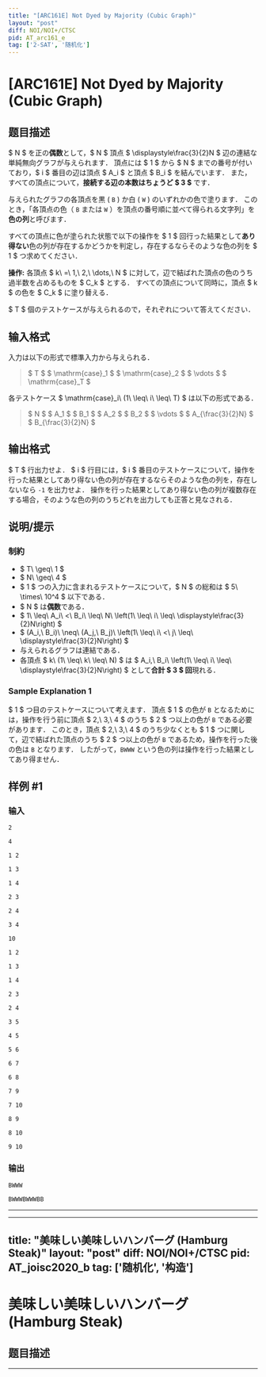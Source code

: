 ```yaml
---
title: "[ARC161E] Not Dyed by Majority (Cubic Graph)"
layout: "post"
diff: NOI/NOI+/CTSC
pid: AT_arc161_e
tag: ['2-SAT', '随机化']
---
```


# [ARC161E] Not Dyed by Majority (Cubic Graph)

## 题目描述

[problemUrl]: https://atcoder.jp/contests/arc161/tasks/arc161_e

$ N $ を正の**偶数**として，$ N $ 頂点 $ \displaystyle\frac{3}{2}N $ 辺の連結な単純無向グラフが与えられます． 頂点には $ 1 $ から $ N $ までの番号が付いており，$ i $ 番目の辺は頂点 $ A_i $ と頂点 $ B_i $ を結んでいます． また，すべての頂点について，**接続する辺の本数はちょうど $ 3 $** です．

与えられたグラフの各頂点を黒 ( `B` ) か白 ( `W` ) のいずれかの色で塗ります． このとき，「各頂点の色（ `B` または `W` ）を頂点の番号順に並べて得られる文字列」を**色の列**と呼びます．

すべての頂点に色が塗られた状態で以下の操作を $ 1 $ 回行った結果として**あり得ない**色の列が存在するかどうかを判定し，存在するならそのような色の列を $ 1 $ つ求めてください．

**操作:** 各頂点 $ k\ =\ 1,\ 2,\ \dots,\ N $ に対して，辺で結ばれた頂点の色のうち過半数を占めるものを $ C_k $ とする． すべての頂点について同時に，頂点 $ k $ の色を $ C_k $ に塗り替える．

$ T $ 個のテストケースが与えられるので，それぞれについて答えてください．

## 输入格式

入力は以下の形式で標準入力から与えられる．

> $ T $ $ \mathrm{case}_1 $ $ \mathrm{case}_2 $ $ \vdots $ $ \mathrm{case}_T $

各テストケース $ \mathrm{case}_i\ (1\ \leq\ i\ \leq\ T) $ は以下の形式である．

> $ N $ $ A_1 $ $ B_1 $ $ A_2 $ $ B_2 $ $ \vdots $ $ A_{\frac{3}{2}N} $ $ B_{\frac{3}{2}N} $

## 输出格式

$ T $ 行出力せよ． $ i $ 行目には，$ i $ 番目のテストケースについて，操作を行った結果としてあり得ない色の列が存在するならそのような色の列を，存在しないなら `-1` を出力せよ． 操作を行った結果としてあり得ない色の列が複数存在する場合，そのような色の列のうちどれを出力しても正答と見なされる．

## 说明/提示

### 制約

- $ T\ \geq\ 1 $
- $ N\ \geq\ 4 $
- $ 1 $ つの入力に含まれるテストケースについて，$ N $ の総和は $ 5\ \times\ 10^4 $ 以下である．
- $ N $ は**偶数**である．
- $ 1\ \leq\ A_i\ <\ B_i\ \leq\ N\ \left(1\ \leq\ i\ \leq\ \displaystyle\frac{3}{2}N\right) $
- $ (A_i,\ B_i)\ \neq\ (A_j,\ B_j)\ \left(1\ \leq\ i\ <\ j\ \leq\ \displaystyle\frac{3}{2}N\right) $
- 与えられるグラフは連結である．
- 各頂点 $ k\ (1\ \leq\ k\ \leq\ N) $ は $ A_i,\ B_i\ \left(1\ \leq\ i\ \leq\ \displaystyle\frac{3}{2}N\right) $ として**合計 $ 3 $ 回**現れる．
 
### Sample Explanation 1

$ 1 $ つ目のテストケースについて考えます． 頂点 $ 1 $ の色が `B` となるためには，操作を行う前に頂点 $ 2,\ 3,\ 4 $ のうち $ 2 $ つ以上の色が `B` である必要があります． このとき，頂点 $ 2,\ 3,\ 4 $ のうち少なくとも $ 1 $ つに関して，辺で結ばれた頂点のうち $ 2 $ つ以上の色が `B` であるため，操作を行った後の色は `B` となります． したがって，`BWWW` という色の列は操作を行った結果としてあり得ません．

## 样例 #1

### 输入

```
2

4

1 2

1 3

1 4

2 3

2 4

3 4

10

1 2

1 3

1 4

2 3

2 4

3 5

4 5

5 6

6 7

6 8

7 9

7 10

8 9

8 10

9 10
```

### 输出

```
BWWW

BWWWBWWWBB
```



---

---
title: "美味しい美味しいハンバーグ (Hamburg Steak)"
layout: "post"
diff: NOI/NOI+/CTSC
pid: AT_joisc2020_b
tag: ['随机化', '构造']
---

# 美味しい美味しいハンバーグ (Hamburg Steak)

## 题目描述

[problemUrl]: https://atcoder.jp/contests/joisc2020/tasks/joisc2020_b





---

